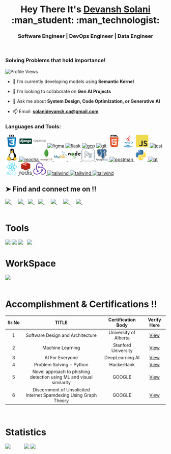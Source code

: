 
<h1 align="center">Hey There It's <a href="https://github.com/devanshsolani">Devansh Solani</a> :man_student: :man_technologist:</h1>
<h3 align="center">Software Engineer | DevOps Engineer | Data Engineer </h3>
<!-- 
<h3 align="center">Developer :desktop_computer: :computer_mouse:</h3> 
-->
<br>
<!--
## ➤ Impact
<p align="left"> <img width="121px" src="https://komarev.com/ghpvc/?username=yashchitroda&label=Profile%20views&color=0000A3&style=box"/> </p><br>
-->

### Solving Problems that hold importance! 


![Profile Views](https://komarev.com/ghpvc/?username=yourusername)


- 🌱 I’m currently developing models using **Semantic Kernel**

- 👯 I’m looking to collaborate on **Gen AI Projects**

- 💬 Ask me about **System Design, Code Optimization, or Generative AI**

- 📫 Email: **solanidevansh.ca@gmail.com**

</p>

<h3 align="left">Languages and Tools:</h3>
<p align="left"><a href="https://www.w3schools.com/css/" target="_blank"> <img src="https://raw.githubusercontent.com/devicons/devicon/master/icons/css3/css3-original-wordmark.svg" alt="css3" width="40" height="40"/> </a> <a href="https://www.djangoproject.com/" target="_blank"> <img src="https://raw.githubusercontent.com/devicons/devicon/master/icons/django/django-original.svg" alt="django" width="40" height="40"/> </a> <a href="https://expressjs.com" target="_blank"> <img src="https://raw.githubusercontent.com/devicons/devicon/master/icons/express/express-original-wordmark.svg" alt="express" width="40" height="40"/> </a> <a href="https://www.figma.com/" target="_blank"> <img src="https://www.vectorlogo.zone/logos/figma/figma-icon.svg" alt="figma" width="40" height="40"/> </a> <a href="https://flask.palletsprojects.com/" target="_blank"> <img src="https://www.vectorlogo.zone/logos/pocoo_flask/pocoo_flask-icon.svg" alt="flask" width="40" height="40"/> </a> <a href="https://cloud.google.com" target="_blank"> <img src="https://www.vectorlogo.zone/logos/google_cloud/google_cloud-icon.svg" alt="gcp" width="40" height="40"/> </a> <a href="https://git-scm.com/" target="_blank"> <img src="https://www.vectorlogo.zone/logos/git-scm/git-scm-icon.svg" alt="git" width="40" height="40"/> </a> <a href="https://www.w3.org/html/" target="_blank"> <img src="https://raw.githubusercontent.com/devicons/devicon/master/icons/html5/html5-original-wordmark.svg" alt="html5" width="40" height="40"/> </a> <a href="https://www.java.com" target="_blank"> <img src="https://raw.githubusercontent.com/devicons/devicon/master/icons/java/java-original.svg" alt="java" width="40" height="40"/> </a> <a href="https://developer.mozilla.org/en-US/docs/Web/JavaScript" target="_blank"> <img src="https://raw.githubusercontent.com/devicons/devicon/master/icons/javascript/javascript-original.svg" alt="javascript" width="40" height="40"/> </a> <a href="https://jestjs.io" target="_blank"> <img src="https://www.vectorlogo.zone/logos/jestjsio/jestjsio-icon.svg" alt="jest" width="40" height="40"/> </a> <a href="https://www.linux.org/" target="_blank"> <img src="https://raw.githubusercontent.com/devicons/devicon/master/icons/linux/linux-original.svg" alt="linux" width="40" height="40"/> </a> <a href="https://mochajs.org" target="_blank"> <img src="https://www.vectorlogo.zone/logos/mochajs/mochajs-icon.svg" alt="mocha" width="40" height="40"/> </a> <a href="https://www.mongodb.com/" target="_blank"> <img src="https://raw.githubusercontent.com/devicons/devicon/master/icons/mongodb/mongodb-original-wordmark.svg" alt="mongodb" width="40" height="40"/> </a> <a href="https://www.mysql.com/" target="_blank"> <img src="https://raw.githubusercontent.com/devicons/devicon/master/icons/mysql/mysql-original-wordmark.svg" alt="mysql" width="40" height="40"/> </a> <a href="https://nodejs.org" target="_blank"> <img src="https://raw.githubusercontent.com/devicons/devicon/master/icons/nodejs/nodejs-original-wordmark.svg" alt="nodejs" width="40" height="40"/> </a> <a href="https://www.photoshop.com/en" target="_blank"> <img src="https://raw.githubusercontent.com/devicons/devicon/master/icons/photoshop/photoshop-line.svg" alt="photoshop" width="40" height="40"/> </a> <a href="https://www.postgresql.org" target="_blank"> <img src="https://raw.githubusercontent.com/devicons/devicon/master/icons/postgresql/postgresql-original-wordmark.svg" alt="postgresql" width="40" height="40"/> </a> <a href="https://postman.com" target="_blank"> <img src="https://www.vectorlogo.zone/logos/getpostman/getpostman-icon.svg" alt="postman" width="40" height="40"/> </a> <a href="https://www.python.org" target="_blank"> <img src="https://raw.githubusercontent.com/devicons/devicon/master/icons/python/python-original.svg" alt="python" width="40" height="40"/> </a> <a href="https://www.qt.io/" target="_blank"> <img src="https://upload.wikimedia.org/wikipedia/commons/0/0b/Qt_logo_2016.svg" alt="qt" width="40" height="40"/> </a> <a href="https://reactjs.org/" target="_blank"> <img src="https://raw.githubusercontent.com/devicons/devicon/master/icons/react/react-original-wordmark.svg" alt="react" width="40" height="40"/> </a> <a href="https://redis.io" target="_blank"> <img src="https://raw.githubusercontent.com/devicons/devicon/master/icons/redis/redis-original-wordmark.svg" alt="redis" width="40" height="40"/> </a> <a href="https://redux.js.org" target="_blank"> <img src="https://raw.githubusercontent.com/devicons/devicon/master/icons/redux/redux-original.svg" alt="redux" width="40" height="40"/> </a> <a href="https://tailwindcss.com/" target="_blank"> <img src="https://www.vectorlogo.zone/logos/tailwindcss/tailwindcss-icon.svg" alt="tailwind" width="40" height="40"/> </a><a href="https://www.trufflesuite.com/docs/truffle/overview" target="_blank"> <img src="https://www.trufflesuite.com/img/truffle-logomark.svg" alt="tailwind" width="40" height="40"/> </a> <a href="https://www.trufflesuite.com/docs/ganache/overview" target="_blank"> <img src="https://www.trufflesuite.com/img/ganache-logomark.svg" alt="tailwind" width="40" height="40"/> </a> </p>


## ➤ Find and connect me on !!
<div align="left">
<a href="https://www.linkedin.com/in/devanshsolani/">
  <img  width="32px" src="https://cdn4.iconfinder.com/data/icons/social-messaging-ui-color-shapes-2-free/128/social-linkedin-circle-512.png" />
</a> &nbsp;&nbsp;&nbsp;&nbsp;
  
<a href="https://github.com/devanshsolani">
  <img width="35px" src="https://cdn3.iconfinder.com/data/icons/popular-services-brands/512/github-512.png" />
</a>&nbsp;&nbsp;
    <a href="https://gitlab.com/devanshsolani">
  <img width="40px" src="https://about.gitlab.com/images/press/logo/png/gitlab-icon-rgb.png" />
</a>&nbsp;&nbsp;

<a href="https://scholar.google.ca/citations?hl=en&user=CfGwdAUAAAAJ">
  <img   width="32px" src="https://upload.wikimedia.org/wikipedia/commons/c/c7/Google_Scholar_logo.svg" />
</a>&nbsp;&nbsp;&nbsp;&nbsp;

<a href="https://www.researchgate.net/profile/Devansh-Solani">
  <img   width="25px" src="https://help.researchgate.net/hc/article_attachments/17826265674769" />
</a>&nbsp;&nbsp;&nbsp;&nbsp;

<a href="https://leetcode.com/u/devanshsolani/">
  <img   width="25px" src="https://upload.wikimedia.org/wikipedia/commons/8/8e/LeetCode_Logo_1.png" />
</a>&nbsp;&nbsp;&nbsp;&nbsp;

<a href="https://x.com/solanidevansh">
  <img  width="30px" src="https://www.freepnglogos.com/uploads/twitter-logo-png/twitter-logo-vector-png-clipart-1.png" />
</a>&nbsp;&nbsp;&nbsp;&nbsp;
  
</div>


<br/>


<h1>Tools</h1>
<div align="left">

<a href="https://www.sublimetext.com/download"><img src="https://img.shields.io/badge/sublime_text-%23575757.svg?&style=for-the-badge&logo=sublime-text&logoColor=important"></img></a>
<a href="https://code.visualstudio.com/download"><img src="https://img.shields.io/badge/Visual_Studio_Code-0078D4?style=for-the-badge&logo=visual%20studio%20code&logoColor=white"></img></a> 
<a href="https://www.apple.com/safari/"><img src="https://img.shields.io/badge/Safari-FF1B2D?style=for-the-badge&logo=Safari&logoColor=white"></img></a> &nbsp;
<a href="https://github.com"><img src="https://img.shields.io/badge/GitHub-100000?style=for-the-badge&logo=github&logoColor=white" height="30"></img></a> &nbsp;
</div>

<h1>WorkSpace</h1>
<div align="left">
<a href="https://www.apple.com/macbook-air/"><img src="https://img.shields.io/badge/Apple-MacBook_Air-999999?style=for-the-badge&logo=apple&logoColor=white"></img></a>
</div>
<br/>
<h1>Accomplishment & Certifications !!</h1>
 
|        Sr.No  |         TITLE | Certification Body | Verify Here          |
| :-------------: | :-------------: | :-------------: | :-------------: | 
|   1  | Software Design and Architecture |    University of Alberta |  <a href="https://coursera.org/share/0639d856c078001b84300c4a559d0d15">View</a>  |
|   2  | Machine Learning |    Stanford University |  <a href="https://coursera.org/share/b3e4ec34dd03e0817808d027757b2206">View</a>  |
|   3  | AI For Everyone  | DeepLearning.AI |  <a href="https://www.coursera.org/account/accomplishments/certificate/YPWT8V9XTKEB">View</a>  |
|   4  | Problem Solving - Python  | HackerRank | <a href="https://drive.google.com/file/d/1W53Blg7iSCQYPACAijI9_nijAzV3vdYq/view?usp=sharing">View</a>  |
|   5  | Novel approach to phishing detection using ML and visual similarity  | GOOGLE | <a href="https://drive.google.com/file/d/1ZjgiXr3WsioQ_F9Ao3qYU_Aj2t9BUWl9/view?usp=sharing">View</a>  |
|   6  | Discernment of Unsolicited Internet Spamdexing Using Graph Theory  | GOOGLE | <a href="https://drive.google.com/file/d/1KbNhWwcXkDVq3oPUuvtBLYtnkUzK_KUa/view?usp=sharing">View</a>  |


<br/>


<h1>Statistics</h1>
<div>
  <img src="http://github-readme-streak-stats.herokuapp.com/?user=devanshsolani&theme=blue-green&hide_border=true" width="350"> &nbsp; &nbsp; &nbsp; &nbsp; &nbsp;
  <img src="http://github-readme-streak-stats.herokuapp.com/?user=devanshsolani&theme=blue-green&hide_border=true" width="350">
  <img src="https://github-readme-stats.vercel.app/api?username=devanshsolani&count_private=true&show_icons=true&theme=blue-green&hide_border=true" width="350">
</div>
